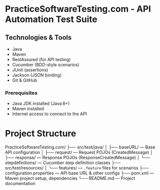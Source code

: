 #  PracticeSoftwareTesting.com - API Automation Test Suite

##  Technologies & Tools

- Java
- Maven
- RestAssured (for API testing)
- Cucumber (BDD-style scenarios)
- JUnit (assertions)
- Jackson (JSON binding)
- Git & GitHub

###  Prerequisites

- Java JDK installed (Java 8+)
- Maven installed
- Internet access to connect to the API

# Project Structure

PracticeSoftwareTesting.com/
├── src/test/java/
│   ├── baseURL/                  — Base API configuration
│   ├── request/                  — Request POJOs (CreatedMessage)
│   ├── response/                 — Response POJOs (ResponseCreatedMessage)
│   └── stepdefinitions/          — Cucumber step definition classes
├── src/test/resources/
│   └── features/                 — `.feature` files for scenarios
├── configuration.properties      — API base URL & other configs
├── pom.xml                       — Maven project setup, dependencies
└── README.md                     — Project documentation

